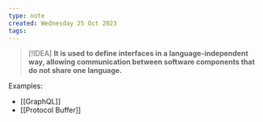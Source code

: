 ```yaml
---
type: note
created: Wednesday 25 Oct 2023
tags: 
---
```

> [!IDEA]
> **It is used to define interfaces in a language-independent way, allowing communication between software components that do not share one language.**

Examples:
- [[GraphQL]]
- [[Protocol Buffer]]